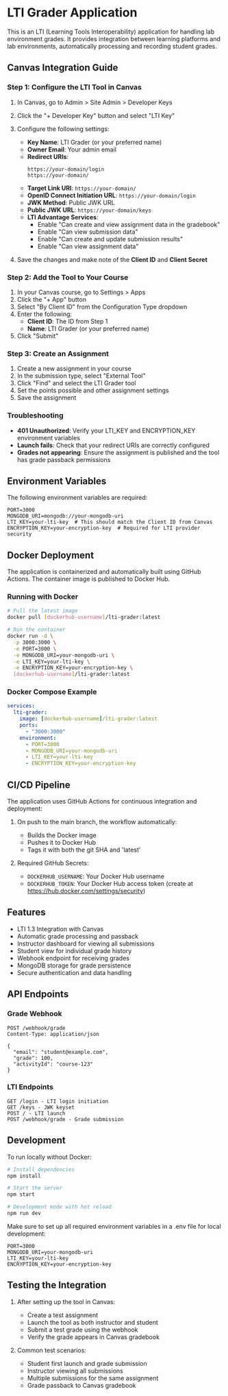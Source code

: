 # LTI Grader Application

This is an LTI (Learning Tools Interoperability) application for handling lab environment grades. It provides integration between learning platforms and lab environments, automatically processing and recording student grades.

## Canvas Integration Guide

### Step 1: Configure the LTI Tool in Canvas

1. In Canvas, go to Admin > Site Admin > Developer Keys
2. Click the "+ Developer Key" button and select "LTI Key"
3. Configure the following settings:
   - **Key Name**: LTI Grader (or your preferred name)
   - **Owner Email**: Your admin email
   - **Redirect URIs**: 
     ```
     https://your-domain/login
     https://your-domain/
     ```
   - **Target Link URI**: `https://your-domain/`
   - **OpenID Connect Initiation URL**: `https://your-domain/login`
   - **JWK Method**: Public JWK URL
   - **Public JWK URL**: `https://your-domain/keys`
   - **LTI Advantage Services**:
     - Enable "Can create and view assignment data in the gradebook"
     - Enable "Can view submission data"
     - Enable "Can create and update submission results"
     - Enable "Can view assignment data"

4. Save the changes and make note of the **Client ID** and **Client Secret**

### Step 2: Add the Tool to Your Course

1. In your Canvas course, go to Settings > Apps
2. Click the "+ App" button
3. Select "By Client ID" from the Configuration Type dropdown
4. Enter the following:
   - **Client ID**: The ID from Step 1
   - **Name**: LTI Grader (or your preferred name)
5. Click "Submit"

### Step 3: Create an Assignment

1. Create a new assignment in your course
2. In the submission type, select "External Tool"
3. Click "Find" and select the LTI Grader tool
4. Set the points possible and other assignment settings
5. Save the assignment

### Troubleshooting

- **401 Unauthorized**: Verify your LTI_KEY and ENCRYPTION_KEY environment variables
- **Launch fails**: Check that your redirect URIs are correctly configured
- **Grades not appearing**: Ensure the assignment is published and the tool has grade passback permissions

## Environment Variables

The following environment variables are required:

```
PORT=3000
MONGODB_URI=mongodb://your-mongodb-uri
LTI_KEY=your-lti-key  # This should match the Client ID from Canvas
ENCRYPTION_KEY=your-encryption-key  # Required for LTI provider security
```

## Docker Deployment

The application is containerized and automatically built using GitHub Actions. The container image is published to Docker Hub.

### Running with Docker

```bash
# Pull the latest image
docker pull [dockerhub-username]/lti-grader:latest

# Run the container
docker run -d \
  -p 3000:3000 \
  -e PORT=3000 \
  -e MONGODB_URI=your-mongodb-uri \
  -e LTI_KEY=your-lti-key \
  -e ENCRYPTION_KEY=your-encryption-key \
  [dockerhub-username]/lti-grader:latest
```

### Docker Compose Example

```yaml
services:
  lti-grader:
    image: [dockerhub-username]/lti-grader:latest
    ports:
      - "3000:3000"
    environment:
      - PORT=3000
      - MONGODB_URI=your-mongodb-uri
      - LTI_KEY=your-lti-key
      - ENCRYPTION_KEY=your-encryption-key
```

## CI/CD Pipeline

The application uses GitHub Actions for continuous integration and deployment:

1. On push to the main branch, the workflow automatically:
   - Builds the Docker image
   - Pushes it to Docker Hub
   - Tags it with both the git SHA and 'latest'

2. Required GitHub Secrets:
   - `DOCKERHUB_USERNAME`: Your Docker Hub username
   - `DOCKERHUB_TOKEN`: Your Docker Hub access token (create at https://hub.docker.com/settings/security)

## Features

- LTI 1.3 Integration with Canvas
- Automatic grade processing and passback
- Instructor dashboard for viewing all submissions
- Student view for individual grade history
- Webhook endpoint for receiving grades
- MongoDB storage for grade persistence
- Secure authentication and data handling

## API Endpoints

### Grade Webhook
```
POST /webhook/grade
Content-Type: application/json

{
  "email": "student@example.com",
  "grade": 100,
  "activityId": "course-123"
}
```

### LTI Endpoints
```
GET /login - LTI login initiation
GET /keys - JWK keyset
POST / - LTI launch
POST /webhook/grade - Grade submission
```

## Development

To run locally without Docker:

```bash
# Install dependencies
npm install

# Start the server
npm start

# Development mode with hot reload
npm run dev
```

Make sure to set up all required environment variables in a .env file for local development:

```env
PORT=3000
MONGODB_URI=your-mongodb-uri
LTI_KEY=your-lti-key
ENCRYPTION_KEY=your-encryption-key
```

## Testing the Integration

1. After setting up the tool in Canvas:
   - Create a test assignment
   - Launch the tool as both instructor and student
   - Submit a test grade using the webhook
   - Verify the grade appears in Canvas gradebook

2. Common test scenarios:
   - Student first launch and grade submission
   - Instructor viewing all submissions
   - Multiple submissions for the same assignment
   - Grade passback to Canvas gradebook
